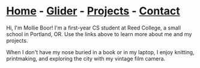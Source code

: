 # [Home](https://mboorj.github.io) - [Glider](./glider) - [Projects](./projects) - [Contact](./contact)

Hi, I'm Mollie Boor! I'm a first-year CS student at Reed College, a small school in Portland, OR. Use the links above to learn more about me and my projects.
<!-- put a picture here pleae -->

When I don't have my nose buried in a book or in my laptop, I enjoy knitting, printmaking, and exploring the city with my vintage film camera.

